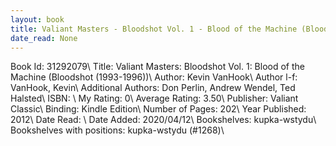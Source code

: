 ```yaml
---
layout: book
title: Valiant Masters - Bloodshot Vol. 1 - Blood of the Machine (Bloodshot (1993-1996))
date_read: None
---
```


Book Id: 31292079\ 
Title: Valiant Masters: Bloodshot Vol. 1: Blood of the Machine (Bloodshot (1993-1996))\ 
Author: Kevin VanHook\ 
Author l-f: VanHook, Kevin\ 
Additional Authors: Don Perlin, Andrew Wendel, Ted Halsted\ 
ISBN: \ 
My Rating: 0\ 
Average Rating: 3.50\ 
Publisher: Valiant Classic\ 
Binding: Kindle Edition\ 
Number of Pages: 202\ 
Year Published: 2012\ 
Date Read: \ 
Date Added: 2020/04/12\ 
Bookshelves: kupka-wstydu\ 
Bookshelves with positions: kupka-wstydu (#1268)\ 

